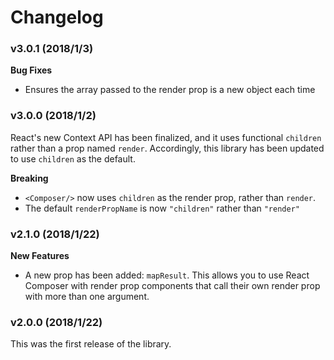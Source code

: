 # Changelog

### v3.0.1 (2018/1/3)

**Bug Fixes**

* Ensures the array passed to the render prop is a new object each time

### v3.0.0 (2018/1/2)

React's new Context API has been finalized, and it uses functional `children` rather than a prop
named `render`. Accordingly, this library has been updated to use `children` as the default.

**Breaking**

* `<Composer/>` now uses `children` as the render prop, rather than `render`.
* The default `renderPropName` is now `"children"` rather than `"render"`

### v2.1.0 (2018/1/22)

**New Features**

* A new prop has been added: `mapResult`. This allows you to use React Composer with
  render prop components that call their own render prop with more than one argument.

### v2.0.0 (2018/1/22)

This was the first release of the library.
